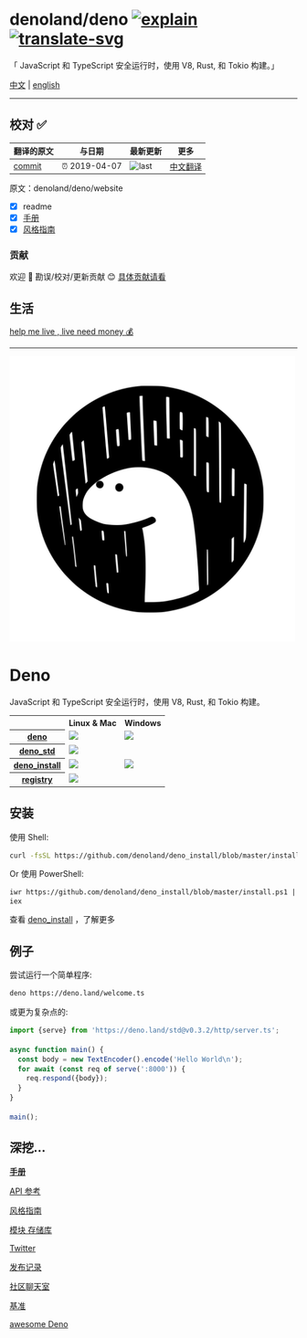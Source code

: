# denoland/deno [![explain]][source] [![translate-svg]][translate-list]

<!-- [![size-img]][size] -->

[explain]: http://llever.com/explain.svg
[source]: https://github.com/chinanf-boy/Source-Explain
[translate-svg]: http://llever.com/translate.svg
[translate-list]: https://github.com/chinanf-boy/chinese-translate-list
[size-img]: https://packagephobia.now.sh/badge?p=Name
[size]: https://packagephobia.now.sh/result?p=Name

「 JavaScript 和 TypeScript 安全运行时，使用 V8, Rust, 和 Tokio 构建。」

[中文](./readme.md) | [english](https://github.com/denoland/deno)

---

## 校对 ✅

<!-- doc-templite START generated -->
<!-- repo = 'denoland/deno' -->
<!-- commit = '3324afbd404a4237f0339e50a345a5f20c4ea7dd' -->
<!-- time = '2019-04-07' -->

| 翻译的原文 | 与日期        | 最新更新 | 更多                       |
| ---------- | ------------- | -------- | -------------------------- |
| [commit]   | ⏰ 2019-04-07 | ![last]  | [中文翻译][translate-list] |

[last]: https://img.shields.io/github/last-commit/denoland/deno.svg
[commit]: https://github.com/denoland/deno/tree/3324afbd404a4237f0339e50a345a5f20c4ea7dd

<!-- doc-templite END generated -->

原文：denoland/deno/website

- [x] readme
- [x] [手册](./manual.zh.md)
- [x] [风格指南](./style_guide.zh.md)

### 贡献

欢迎 👏 勘误/校对/更新贡献 😊 [具体贡献请看](https://github.com/chinanf-boy/chinese-translate-list#贡献)

## 生活

[help me live , live need money 💰](https://github.com/chinanf-boy/live-need-money)

---

<img id="logo" src="docs/images/deno_logo_3.svg" width="500" />


# Deno

JavaScript 和 TypeScript 安全运行时，使用 V8, Rust, 和 Tokio 构建。

<table>
        <tr>
          <th></th>
          <th>Linux &amp; Mac</th>
          <th>Windows</th>
        </tr>
        <tr>
          <th><a href="https://github.com/denoland/deno">deno</a></th>
          <td>
            <a class="badge" href="https://travis-ci.com/denoland/deno">
              <img
                src="https://travis-ci.com/denoland/deno.svg?branch=master"
              />
            </a>
          </td>
          <td>
            <a class="badge" href="https://ci.appveyor.com/project/deno/deno">
              <img
                src="https://ci.appveyor.com/api/projects/status/yel7wtcqwoy0to8x/branch/master?svg=true"
              />
            </a>
          </td>
        </tr>
        <tr>
          <th><a href="https://github.com/denoland/deno_std">deno_std</a></th>
          <td colspan="2">
            <a
              class="badge"
              href="https://dev.azure.com/denoland/deno_std/_build?definitionId=2"
            >
              <img
                src="https://dev.azure.com/denoland/deno_std/_apis/build/status/denoland.deno_std?branchName=master"
              />
            </a>
          </td>
        </tr>
        <tr>
          <th>
            <a href="https://github.com/denoland/deno_install">deno_install</a>
          </th>
          <td>
            <a class="badge" href="https://travis-ci.com/denoland/deno_install">
              <img
                src="https://travis-ci.com/denoland/deno_install.svg?branch=master"
              />
            </a>
          </td>
          <td>
            <a
              class="badge"
              href="https://ci.appveyor.com/project/deno/deno-install"
            >
              <img
                src="https://ci.appveyor.com/api/projects/status/gtekeaf7r60xa896?branch=master&svg=true"
              />
            </a>
          </td>
        </tr>
        <tr>
          <th><a href="https://github.com/denoland/registry">registry</a></th>
          <td colspan=2>
            <a class="badge" href="https://travis-ci.com/denoland/registry">
              <img
                src="https://travis-ci.com/denoland/registry.svg?branch=master"
              />
            </a>
          </td>
        </tr>
      </table>

## 安装

使用 Shell:

```bash
curl -fsSL https://github.com/denoland/deno_install/blob/master/install.sh | sh
```

Or 使用 PowerShell:

```
iwr https://github.com/denoland/deno_install/blob/master/install.ps1 | iex
```

查看 [deno_install](https://github.com/denoland/deno_install) ，了解更多

## 例子

尝试运行一个简单程序:

```bash
deno https://deno.land/welcome.ts
```

或更为复杂点的:

```typescript
import {serve} from 'https://deno.land/std@v0.3.2/http/server.ts';

async function main() {
  const body = new TextEncoder().encode('Hello World\n');
  for await (const req of serve(':8000')) {
    req.respond({body});
  }
}

main();
```

## 深挖...

**[手册](http://llever.com/deno-website-zh/manual.html)**

[API 参考](https://deno.land/typedoc/)

[风格指南](http://llever.com/deno-website-zh/style_guide.html)

[模块 存储库](https://deno.land/x/)

[Twitter](https://twitter.com/deno_land)

[发布记录](https://github.com/denoland/deno/blob/master/Releases.md)

[社区聊天室](https://gitter.im/denolife/Lobby)

[基准](https://deno.land/benchmarks.html)

[awesome Deno](https://github.com/denolib/awesome-deno)
